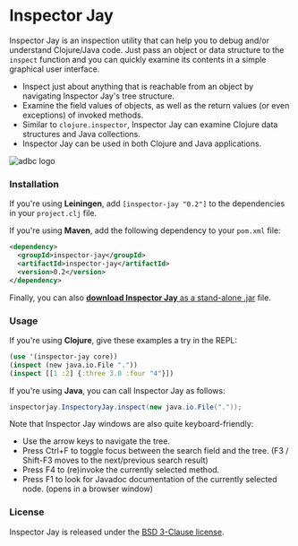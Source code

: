 Inspector Jay
=============

Inspector Jay is an inspection utility that can help you to debug and/or understand Clojure/Java code. Just pass an object or data structure to the `inspect` function and you can quickly examine its contents in a simple graphical user interface.

- Inspect just about anything that is reachable from an object by navigating Inspector Jay's tree structure.
- Examine the field values of objects, as well as the return values (or even exceptions) of invoked methods.
- Similar to `clojure.inspector`, Inspector Jay can examine Clojure data structures and Java collections.
- Inspector Jay can be used in both Clojure and Java applications.

![adbc logo](https://raw.github.com/timmolderez/inspector-jay/master/resources/images/screenshot-edit.png)

### Installation

If you're using **Leiningen**, add `[inspector-jay "0.2"]` to the dependencies in your `project.clj` file.

If you're using **Maven**, add the following dependency to your `pom.xml` file:

```xml
<dependency>
  <groupId>inspector-jay</groupId>
  <artifactId>inspector-jay</artifactId>
  <version>0.2</version>
</dependency>
```

Finally, you can also [**download Inspector Jay** as a stand-alone .jar](http://timmolderez.be/builds/inspector-jay/) file.

### Usage

If you're using **Clojure**, give these examples a try in the REPL:

```clojure
(use '(inspector-jay core))
(inspect (new java.io.File "."))
(inspect [[1 :2] {:three 3.0 :four "4"}])
```

If you're using **Java**, you can call Inspector Jay as follows:

```java
inspectorjay.InspectoryJay.inspect(new java.io.File("."));
```

Note that Inspector Jay windows are also quite keyboard-friendly:
- Use the arrow keys to navigate the tree. 
- Press Ctrl+F to toggle focus between the search field and the tree. (F3 / Shift-F3 moves to the next/previous search result)
- Press F4 to (re)invoke the currently selected method.
- Press F1 to look for Javadoc documentation of the currently selected node. (opens in a browser window)

### License

Inspector Jay is released under the [BSD 3-Clause license](http://opensource.org/licenses/BSD-3-Clause).
